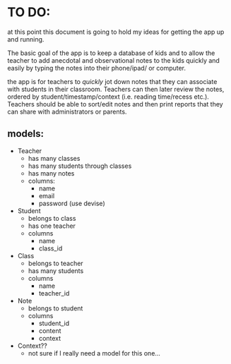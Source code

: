# TO DO:

at this point this document is going to hold my ideas for getting the app up and running.

The basic goal of the app is to keep a database of kids and to allow the teacher to add anecdotal and observational notes to the kids quickly and easily by typing the notes into their phone/ipad/ or computer.

the app is for teachers to _quickly_ jot down notes that they can associate with students in their classroom.  Teachers can then later review the notes, ordered by student/timestamp/context (i.e. reading time/recess etc.).  Teachers should be able to sort/edit notes and then print reports that they can share with administrators or parents.

## models:
- Teacher
  - has many classes
  - has many students through classes
  - has many notes
  - columns:
    - name
    - email
    - password (use devise)
- Student
  - belongs to class
  - has one teacher
  - columns
    - name
    - class_id
- Class
  - belongs to teacher
  - has many students
  - columns
    - name
    - teacher_id
- Note
  - belongs to student
  - columns
    - student_id
    - content
    - context
- Context??
  - not sure if I really need a model for this one...
